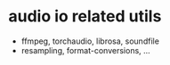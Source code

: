 # audio io related utils
- ffmpeg, torchaudio, librosa, soundfile
- resampling, format-conversions, ...